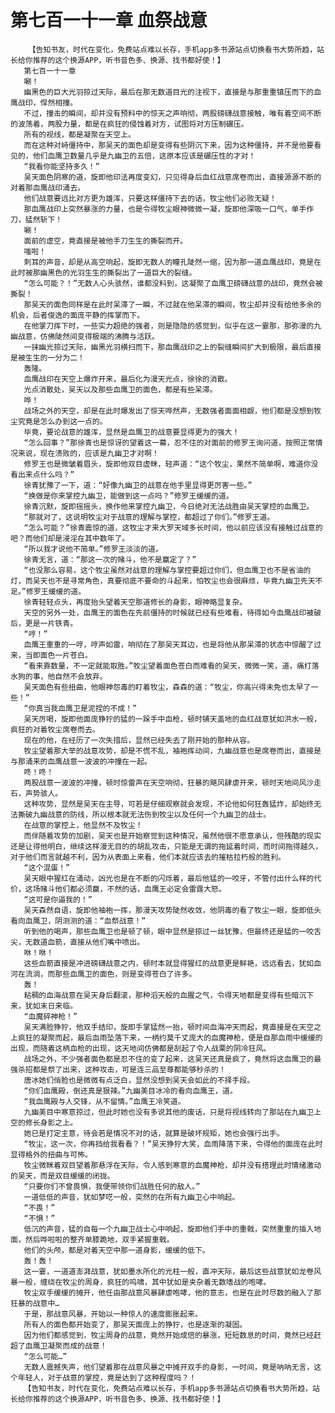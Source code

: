 # 第七百一十一章 血祭战意
        【告知书友，时代在变化，免费站点难以长存，手机app多书源站点切换看书大势所趋，站长给你推荐的这个换源APP，听书音色多、换源、找书都好使！】
       第七百一十一章
       唰！
       幽黑色的巨大光羽掠过天际，最后在那无数道目光的注视下，直接是与那重重镇压而下的血鹰战印，悍然相撞。
       不过，撞击的瞬间，却并没有预料中的惊天之声响彻，两股磅礴战意接触，唯有着空间不断的波荡着，两股力量，都是在疯狂的侵蚀着对方，试图将对方压制碾压。
       所有的视线，都是凝聚在天空上。
       而在这种对峙僵持中，那吴天的面色却是变得有些阴沉下来，因为这种僵持，并不是他要看见的，他们血鹰卫数量几乎是九幽卫的五倍，这原本应该是碾压性的才对！
       “我看你能坚持多久！”
       吴天面色阴寒的道，旋即他印法再度变幻，只见得身后血红战意席卷而出，直接源源不断的对着那血鹰战印涌去。
       他们战意要远比对方更为雄浑，只要这样僵持下去的话，牧尘他们必败无疑！
       那血鹰战印上突然暴涨的力量，也是令得牧尘眼神微微一凝，旋即他深吸一口气，单手作刀，猛然斩下！
       唰！
       面前的虚空，竟直接是被他手刀生生的撕裂而开。
       嗤啦！
       刺耳的声音，却是从高空响起，旋即无数人的瞳孔陡然一缩，因为那一道血鹰战印，竟是在此时被那幽黑色的光羽生生的撕裂出了一道巨大的裂缝。
       “怎么可能？！”无数人心头骇然，谁都没料到，这凝聚了血鹰卫磅礴战意的战印，竟然会被撕裂！
       那吴天的面色同样是在此时呆滞了一瞬，不过就在他呆滞的瞬间，牧尘却并没有给他多余的机会，后者俊逸的面庞平静的挥掌而下。
       在他掌刀挥下时，一些实力超绝的强者，则是隐隐的感觉到，似乎在这一霎那，那弥漫的九幽战意，仿佛陡然间变得极端的沸腾与活跃。
       一抹幽光掠过天际，幽黑光羽横扫而下，那血鹰战印之上的裂缝瞬间扩大到极限，最后直接是被生生的一分为二！
       轰隆。
       血鹰战印在天空上爆炸开来，最后化为漫天光点，徐徐的消散。
       光点消散处，吴天以及那些血鹰卫的面色，都是有些呆滞。
       哗！
       战场之外的天空，却是在此时爆发出了惊天哗然声，无数强者面面相觑，他们都是没想到牧尘究竟是怎么办到这一点的。
       毕竟，要论战意的雄浑，显然是血鹰卫的战意要显得更为的强大！
       “怎么回事？”那徐青也是惊讶的望着这一幕，忍不住的对面前的修罗王询问道，按照正常情况来说，现在溃败的，应该是九幽卫才对啊！
       修罗王也是微皱着眉头，旋即他双目虚眯，轻声道：“这个牧尘，果然不简单啊，难道你没看出来点什么吗？”
       徐青犹豫了一下，道：“好像九幽卫的战意在他手里显得更厉害一些。”
       “换做是你来掌控九幽卫，能做到这一点吗？”修罗王缓缓的道。
       徐青沉默，旋即摇摇头，换作他来掌控九幽卫，今日绝对无法战胜由吴天掌控的血鹰卫。
       “那就对了，这说明牧尘对于战意的理解与掌控，都超过了你们。”修罗王道。
       “怎么可能？”徐青震惊的道，这牧尘才来大罗天域多长时间，他以前应该没有接触过战意的吧？而他们却是浸淫在其中数年了。
       “所以我才说他不简单。”修罗王淡淡的道。
       徐青无言，道：“那这一次的赌斗，他不是赢定了？”
       “也没那么容易，这个牧尘虽然对战意的理解与掌控要超过你们，但血鹰卫也不是省油的灯，而吴天也不是寻常角色，真要彻底不要命的斗起来，怕牧尘也会很麻烦，毕竟九幽卫先天不足。”修罗王缓缓的道。
       徐青轻轻点头，再度抬头望着天空那道修长的身影，眼神略显复杂。
       天空的另外一处，血鹰王的面色在先前僵持的时候就已经有些难看，待得如今血鹰战印被破后，更是一片铁青。
       “哼！”
       血鹰王重重的一哼，哼声如雷，响彻在了那吴天耳边，也是将他从那呆滞的状态中惊醒了过来，当即面色一片苍白。
       “看来靠数量，不一定就能取胜。”牧尘望着面色苍白而难看的吴天，微微一笑，道，痛打落水狗的事，他自然不会放弃。
       吴天面色有些扭曲，他眼神怨毒的盯着牧尘，森森的道：“牧尘，你高兴得未免也太早了一些！”
       “你真当我血鹰卫是泥捏的不成！”
       吴天厉喝，旋即他面庞狰狞的猛的一跺手中血枪，顿时铺天盖地的血红战意犹如洪水一般，疯狂的对着牧尘席卷而去。
       现在的他，在经历了一次失措后，显然已经失去了刚开始的那种从容。
       牧尘望着那大举的战意攻势，却是不慌不乱，袖袍挥动间，九幽战意也是席卷而出，直接是与那涌来的血鹰战意一波波的冲撞在一起。
       咚！咚！
       两股战意一波波的冲撞，顿时惊雷声在天空响彻，狂暴的飓风肆虐开来，顿时天地间风沙走石，声势骇人。
       这种攻势，显然是吴天在主导，可若是仔细观察就会发现，不论他如何狂轰猛炸，却始终无法撕破九幽战意的防线，所以根本就无法伤到牧尘以及任何一个九幽卫的战士。
       在战意的掌控上，他显然不及牧尘！
       而伴随着攻势的加剧，吴天也是开始察觉到这种情况，虽然他很不愿意承认，但残酷的现实还是让得他明白，继续这样漫无目的的胡乱攻击，只能是无谓的拖延着时间，而时间拖得越久，对于他们而言就越不利，因为从表面上来看，他们本就应该去的摧枯拉朽般的胜利。
       “这个混蛋！”
       吴天眼中猩红在涌动，凶光也是在不断的闪烁着，最后他猛的一咬牙，不管付出什么样的代价，这场赌斗他们都必须赢，不然的话，血鹰王必定会雷霆大怒。
       “这可是你逼我的！”
       吴天森然自语，旋即他袖袍一挥，那漫天攻势陡然收敛，他阴毒的看了牧尘一眼，旋即低头看向血鹰卫，阴测测的道：“血祭战意！”
       听到他的喝声，那些血鹰卫也是顿了顿，眼中显然是掠过一丝犹豫，但最终还是猛的一咬舌尖，无数道血箭，直接从他们嘴中喷出。
       咻！咻！
       这些血箭直接是冲进磅礴战意之内，顿时本就显得猩红的战意更是鲜艳，远远看去，犹如血河在流淌，而那些血鹰卫的面色，则是变得苍白了许多。
       轰！
       粘稠的血海战意在吴天身后翻滚，那种滔天般的血腥之气，令得天地都是变得有些暗沉下来，犹如末日来临。
       “血魔碎神枪！”
       吴天满脸狰狞，他双手结印，旋即手掌猛然一抬，顿时间血海冲天而起，竟直接是在天空之上疯狂的凝聚而起，最后血雨坠落下来，一柄约莫千丈庞大的血魔神枪，便是自那血雨中缓缓的出现，而随着这柄血枪的出现，这天地间仿佛都是刮起了令人战栗的阴冷狂风。
       战场之外，不少强者面色都是忍不住的变了起来，这吴天还真是疯了，竟然将这血鹰卫的最强杀招都是祭了出来，这种攻击，可是连三品至尊都能够秒杀的！
       唐冰她们俏脸也是微微有点泛白，显然没想到吴天会如此的不择手段。
       “你们血鹰殿，倒还真是狠辣。”九幽美目冰冷的看向血鹰王，道。
       “我血鹰殿与人交锋，从不留情。”血鹰王冷笑道。
       九幽美目中寒意掠过，但此时她也没有多说其他的废话，只是将视线转向了那站在九幽卫上空的修长身影之上。
       她已是打定主意，待会若是情况不对的话，就算是破坏规矩，她也会强行出手。
       “牧尘，这一次，你再挡给我看看？！”吴天狰狞大笑，血雨降落下来，令得他的面庞在此时显得格外的扭曲与可怖。
       牧尘微眯着双目望着那悬浮在天际，令人感到寒意的血魔神枪，却并没有搭理此时情绪激动的吴天，而是双目缓缓的闭拢。
       “只要你们不曾畏惧，我便带领你们战胜任何的敌人。”
       一道低低的声音，犹如梦呓一般，突然的在所有九幽卫心中响起。
       “不畏！”
       “不惧！”
       低沉的声音，猛的自每一个九幽卫战士心中响起，旋即他们手中的重戟，突然重重的插入地面，然后哗啦啦的整齐单膝跪地，双手紧握重戟。
       他们的头颅，都是对着天空中那一道身影，缓缓的低下。
       轰！轰！
       这一霎，一道道澎湃战意，犹如墨水所化的光柱一般，直冲天际，最后这些战意犹如龙卷风暴一般，缠绕在牧尘的周身，疯狂的呜啸，其中犹如是夹杂着无数嗜战的咆哮。
       牧尘双手缓缓的摊开，他任由那战意风暴肆虐咆哮，他的意志，也是在此时尽数的融入了那狂暴的战意中…
       于是，那战意风暴，开始以一种惊人的速度膨胀起来。
       所有人的面色都开始变了，那吴天面庞上的狰狞，也是逐渐的凝固。
       因为他们都感觉到，牧尘周身的战意，竟然开始成倍的暴涨，短短数息的时间，竟然已经赶超了血鹰卫凝聚而成的战意！
       “怎么可能…”
       无数人震撼失声，他们望着那在战意风暴之中摊开双手的身影，一时间，竟是呐呐无言，这个年轻人，对于战意的掌控，竟是达到了这种程度吗？！
       【告知书友，时代在变化，免费站点难以长存，手机app多书源站点切换看书大势所趋，站长给你推荐的这个换源APP，听书音色多、换源、找书都好使！】